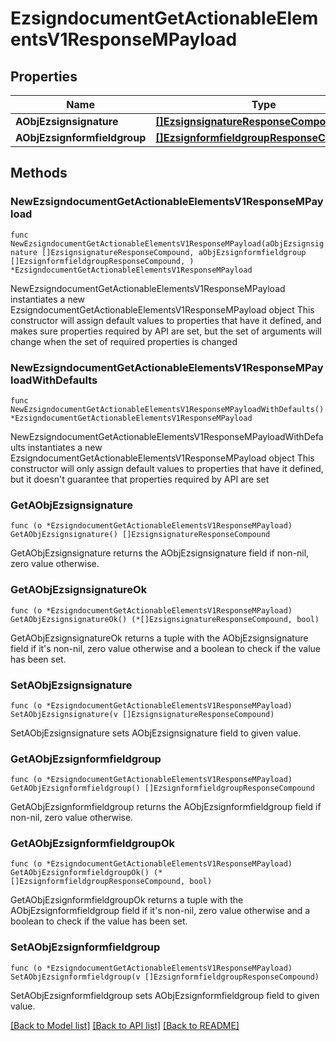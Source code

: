 # EzsigndocumentGetActionableElementsV1ResponseMPayload

## Properties

Name | Type | Description | Notes
------------ | ------------- | ------------- | -------------
**AObjEzsignsignature** | [**[]EzsignsignatureResponseCompound**](EzsignsignatureResponseCompound.md) |  | 
**AObjEzsignformfieldgroup** | [**[]EzsignformfieldgroupResponseCompound**](EzsignformfieldgroupResponseCompound.md) |  | 

## Methods

### NewEzsigndocumentGetActionableElementsV1ResponseMPayload

`func NewEzsigndocumentGetActionableElementsV1ResponseMPayload(aObjEzsignsignature []EzsignsignatureResponseCompound, aObjEzsignformfieldgroup []EzsignformfieldgroupResponseCompound, ) *EzsigndocumentGetActionableElementsV1ResponseMPayload`

NewEzsigndocumentGetActionableElementsV1ResponseMPayload instantiates a new EzsigndocumentGetActionableElementsV1ResponseMPayload object
This constructor will assign default values to properties that have it defined,
and makes sure properties required by API are set, but the set of arguments
will change when the set of required properties is changed

### NewEzsigndocumentGetActionableElementsV1ResponseMPayloadWithDefaults

`func NewEzsigndocumentGetActionableElementsV1ResponseMPayloadWithDefaults() *EzsigndocumentGetActionableElementsV1ResponseMPayload`

NewEzsigndocumentGetActionableElementsV1ResponseMPayloadWithDefaults instantiates a new EzsigndocumentGetActionableElementsV1ResponseMPayload object
This constructor will only assign default values to properties that have it defined,
but it doesn't guarantee that properties required by API are set

### GetAObjEzsignsignature

`func (o *EzsigndocumentGetActionableElementsV1ResponseMPayload) GetAObjEzsignsignature() []EzsignsignatureResponseCompound`

GetAObjEzsignsignature returns the AObjEzsignsignature field if non-nil, zero value otherwise.

### GetAObjEzsignsignatureOk

`func (o *EzsigndocumentGetActionableElementsV1ResponseMPayload) GetAObjEzsignsignatureOk() (*[]EzsignsignatureResponseCompound, bool)`

GetAObjEzsignsignatureOk returns a tuple with the AObjEzsignsignature field if it's non-nil, zero value otherwise
and a boolean to check if the value has been set.

### SetAObjEzsignsignature

`func (o *EzsigndocumentGetActionableElementsV1ResponseMPayload) SetAObjEzsignsignature(v []EzsignsignatureResponseCompound)`

SetAObjEzsignsignature sets AObjEzsignsignature field to given value.


### GetAObjEzsignformfieldgroup

`func (o *EzsigndocumentGetActionableElementsV1ResponseMPayload) GetAObjEzsignformfieldgroup() []EzsignformfieldgroupResponseCompound`

GetAObjEzsignformfieldgroup returns the AObjEzsignformfieldgroup field if non-nil, zero value otherwise.

### GetAObjEzsignformfieldgroupOk

`func (o *EzsigndocumentGetActionableElementsV1ResponseMPayload) GetAObjEzsignformfieldgroupOk() (*[]EzsignformfieldgroupResponseCompound, bool)`

GetAObjEzsignformfieldgroupOk returns a tuple with the AObjEzsignformfieldgroup field if it's non-nil, zero value otherwise
and a boolean to check if the value has been set.

### SetAObjEzsignformfieldgroup

`func (o *EzsigndocumentGetActionableElementsV1ResponseMPayload) SetAObjEzsignformfieldgroup(v []EzsignformfieldgroupResponseCompound)`

SetAObjEzsignformfieldgroup sets AObjEzsignformfieldgroup field to given value.



[[Back to Model list]](../README.md#documentation-for-models) [[Back to API list]](../README.md#documentation-for-api-endpoints) [[Back to README]](../README.md)


